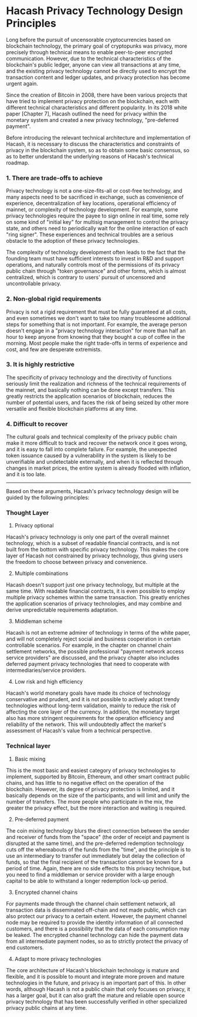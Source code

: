 Hacash Privacy Technology Design Principles
===

Long before the pursuit of uncensorable cryptocurrencies based on blockchain technology, the primary goal of cryptopunks was privacy, more precisely through technical means to enable peer-to-peer encrypted communication. However, due to the technical characteristics of the blockchain's public ledger, anyone can view all transactions at any time, and the existing privacy technology cannot be directly used to encrypt the transaction content and ledger updates, and privacy protection has become urgent again.

Since the creation of Bitcoin in 2008, there have been various projects that have tried to implement privacy protection on the blockchain, each with different technical characteristics and different popularity. In its 2018 white paper [Chapter 7], Hacash outlined the need for privacy within the monetary system and created a new privacy technology, "pre-deferred payment".

Before introducing the relevant technical architecture and implementation of Hacash, it is necessary to discuss the characteristics and constraints of privacy in the blockchain system, so as to obtain some basic consensus, so as to better understand the underlying reasons of Hacash's technical roadmap.

### 1. There are trade-offs to achieve

Privacy technology is not a one-size-fits-all or cost-free technology, and many aspects need to be sacrificed in exchange, such as convenience of experience, decentralization of key locations, operational efficiency of mainnet, or complexity of technology development. For example, some privacy technologies require the payee to sign online in real time, some rely on some kind of "initial key" for multisig management to control the privacy state, and others need to periodically wait for the online interaction of each "ring signer". These experiences and technical troubles are a serious obstacle to the adoption of these privacy technologies.

The complexity of technology development often leads to the fact that the founding team must have sufficient interests to invest in R&D and support operations, and naturally controls most of the permissions of its privacy public chain through "token governance" and other forms, which is almost centralized, which is contrary to users' pursuit of uncensored and uncontrollable privacy.

### 2. Non-global rigid requirements

Privacy is not a rigid requirement that must be fully guaranteed at all costs, and even sometimes we don't want to take too many troublesome additional steps for something that is not important. For example, the average person doesn't engage in a "privacy technology interaction" for more than half an hour to keep anyone from knowing that they bought a cup of coffee in the morning. Most people make the right trade-offs in terms of experience and cost, and few are desperate extremists.

### 3. It is highly restrictive

The specificity of privacy technology and the directivity of functions seriously limit the realization and richness of the technical requirements of the mainnet, and basically nothing can be done except transfers. This greatly restricts the application scenarios of blockchain, reduces the number of potential users, and faces the risk of being seized by other more versatile and flexible blockchain platforms at any time.

### 4. Difficult to recover

The cultural goals and technical complexity of the privacy public chain make it more difficult to track and recover the network once it goes wrong, and it is easy to fall into complete failure. For example, the unexpected token issuance caused by a vulnerability in the system is likely to be unverifiable and undetectable externally, and when it is reflected through changes in market prices, the entire system is already flooded with inflation, and it is too late.

---
 
Based on these arguments, Hacash's privacy technology design will be guided by the following principles:

### Thought Layer

1. Privacy optional

Hacash's privacy technology is only one part of the overall mainnet technology, which is a subset of readable financial contracts, and is not built from the bottom with specific privacy technology. This makes the core layer of Hacash not constrained by privacy technology, thus giving users the freedom to choose between privacy and convenience.
	
2. Multiple combinations

Hacash doesn't support just one privacy technology, but multiple at the same time. With readable financial contracts, it is even possible to employ multiple privacy schemes within the same transaction. This greatly enriches the application scenarios of privacy technologies, and may combine and derive unpredictable requirements adaptation.
	
3. Middleman scheme

Hacash is not an extreme admirer of technology in terms of the white paper, and will not completely reject social and business cooperation in certain controllable scenarios. For example, in the chapter on channel chain settlement networks, the possible professional "payment network access service providers" are discussed, and the privacy chapter also includes deferred payment privacy technologies that need to cooperate with intermediaries/service providers.

4. Low risk and high efficiency

Hacash's world monetary goals have made its choice of technology conservative and prudent, and it is not possible to actively adopt trendy technologies without long-term validation, mainly to reduce the risk of affecting the core layer of the currency. In addition, the monetary target also has more stringent requirements for the operation efficiency and reliability of the network. This will undoubtedly affect the market's assessment of Hacash's value from a technical perspective.
	
### Technical layer

1. Basic mixing

This is the most basic and easiest category of privacy technologies to implement, supported by Bitcoin, Ethereum, and other smart contract public chains, and has little to no negative effect on the operation of the blockchain. However, its degree of privacy protection is limited, and it basically depends on the size of the participants, and will limit and unify the number of transfers. The more people who participate in the mix, the greater the privacy effect, but the more interaction and waiting is required.

2. Pre-deferred payment

The coin mixing technology blurs the direct connection between the sender and receiver of funds from the "space" (the order of receipt and payment is disrupted at the same time), and the pre-deferred redemption technology cuts off the whereabouts of the funds from the "time", and the principle is to use an intermediary to transfer out immediately but delay the collection of funds, so that the final recipient of the transaction cannot be known for a period of time. Again, there are no side effects to this privacy technique, but you need to find a middleman or service provider with a large enough capital to be able to withstand a longer redemption lock-up period.

3. Encrypted channel chains 

For payments made through the channel chain settlement network, all transaction data is disseminated off-chain and not made public, which can also protect our privacy to a certain extent. However, the payment channel node may be required to provide the identity information of all connected customers, and there is a possibility that the data of each consumption may be leaked. The encrypted channel technology can hide the payment data from all intermediate payment nodes, so as to strictly protect the privacy of end customers.

4. Adapt to more privacy technologies

The core architecture of Hacash's blockchain technology is mature and flexible, and it is possible to mount and integrate more proven and mature technologies in the future, and privacy is an important part of this. In other words, although Hacash is not a public chain that only focuses on privacy, it has a larger goal, but it can also graft the mature and reliable open source privacy technology that has been successfully verified in other specialized privacy public chains at any time.

